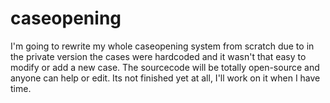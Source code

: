 # caseopening
I'm going to rewrite my whole caseopening system from scratch due to in the private version the cases were hardcoded and it wasn't that easy to modify or add a new case. The sourcecode will be totally open-source and anyone can help or edit. Its not finished yet at all, I'll work on it when I have time.
